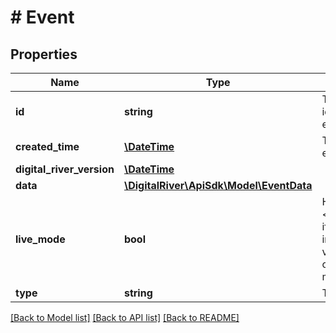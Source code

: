 # # Event

## Properties

Name | Type | Description | Notes
------------ | ------------- | ------------- | -------------
**id** | **string** | The unique identifier of the event. | 
**created_time** | [**\DateTime**](\DateTime.md) | The time when the event was created. | [optional] 
**digital_river_version** | [**\DateTime**](\DateTime.md) |  | [optional] 
**data** | [**\DigitalRiver\ApiSdk\Model\EventData**](EventData.md) |  | 
**live_mode** | **bool** | Has the value &lt;code&gt;true&lt;/code&gt; if the object exists in live mode or the value false if the object exists in test mode. | 
**type** | **string** | The type of event. | 

[[Back to Model list]](../../README.md#documentation-for-models) [[Back to API list]](../../README.md#documentation-for-api-endpoints) [[Back to README]](../../README.md)



